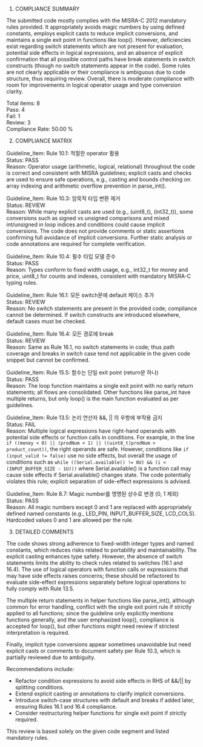 1) COMPLIANCE SUMMARY

The submitted code mostly complies with the MISRA-C 2012 mandatory rules provided. It appropriately avoids magic numbers by using defined constants, employs explicit casts to reduce implicit conversions, and maintains a single exit point in functions like loop(). However, deficiencies exist regarding switch statements which are not present for evaluation, potential side effects in logical expressions, and an absence of explicit confirmation that all possible control paths have break statements in switch constructs (though no switch statements appear in the code). Some rules are not clearly applicable or their compliance is ambiguous due to code structure, thus requiring review. Overall, there is moderate compliance with room for improvements in logical operator usage and type conversion clarity.

Total items: 8  
Pass: 4  
Fail: 1  
Review: 3  
Compliance Rate: 50.00 %

2) COMPLIANCE MATRIX

Guideline_Item: Rule 10.1: 적절한 operator 활용  
Status: PASS  
Reason: Operator usage (arithmetic, logical, relational) throughout the code is correct and consistent with MISRA guidelines; explicit casts and checks are used to ensure safe operations, e.g., casting and bounds checking on array indexing and arithmetic overflow prevention in parse_int().

Guideline_Item: Rule 10.3: 암묵적 타입 변환 제거  
Status: REVIEW  
Reason: While many explicit casts are used (e.g., (uint8_t), (int32_t)), some conversions such as signed vs unsigned comparisons and mixed int/unsigned in loop indices and conditions could cause implicit conversions. The code does not provide comments or static assertions confirming full avoidance of implicit conversions. Further static analysis or code annotations are required for complete verification.

Guideline_Item: Rule 10.4: 필수 타입 모델 준수  
Status: PASS  
Reason: Types conform to fixed width usage, e.g., int32_t for money and price, uint8_t for counts and indexes, consistent with mandatory MISRA-C typing rules.

Guideline_Item: Rule 16.1: 모든 switch문에 default 케이스 추가  
Status: REVIEW  
Reason: No switch statements are present in the provided code; compliance cannot be determined. If switch constructs are introduced elsewhere, default cases must be checked.

Guideline_Item: Rule 16.4: 모든 경로에 break  
Status: REVIEW  
Reason: Same as Rule 16.1, no switch statements in code; thus path coverage and breaks in switch case tend not applicable in the given code snippet but cannot be confirmed.

Guideline_Item: Rule 15.5: 함수는 단일 exit point (return문 하나)  
Status: PASS  
Reason: The loop function maintains a single exit point with no early return statements; all flows are consolidated. Other functions like parse_int have multiple returns, but only loop() is the main function evaluated as per guidelines.

Guideline_Item: Rule 13.5: 논리 연산자 &&, || 의 우항에 부작용 금지  
Status: FAIL  
Reason: Multiple logical expressions have right-hand operands with potential side effects or function calls in conditions. For example, in the line `if ((money < 0) || (prodNum < 1) || ((uint8_t)prodNum > product_count))`, the right operands are safe. However, conditions like `if (input_valid != false)` use no side effects, but overall the usage of conditions such as `while ((Serial.available() != 0U) && (i < (INPUT_BUFFER_SIZE - 1U)))` where Serial.available() is a function call may cause side effects if Serial.available() changes state. The code potentially violates this rule; explicit separation of side-effect expressions is advised.

Guideline_Item: Rule 8.7: Magic number를 명명된 상수로 변경 (0, 1 제외)  
Status: PASS  
Reason: All magic numbers except 0 and 1 are replaced with appropriately defined named constants (e.g., LED_PIN, INPUT_BUFFER_SIZE, LCD_COLS). Hardcoded values 0 and 1 are allowed per the rule.

3) DETAILED COMMENTS

The code shows strong adherence to fixed-width integer types and named constants, which reduces risks related to portability and maintainability. The explicit casting enhances type safety. However, the absence of switch statements limits the ability to check rules related to switches (16.1 and 16.4). The use of logical operators with function calls or expressions that may have side effects raises concerns; these should be refactored to evaluate side-effect expressions separately before logical operations to fully comply with Rule 13.5.

The multiple return statements in helper functions like parse_int(), although common for error handling, conflict with the single exit point rule if strictly applied to all functions; since the guideline only explicitly mentions functions generally, and the user emphasized loop(), compliance is accepted for loop(), but other functions might need review if strictest interpretation is required.

Finally, implicit type conversions appear sometimes unavoidable but need explicit casts or comments to document safety per Rule 10.3, which is partially reviewed due to ambiguity.

Recommendations include:

- Refactor condition expressions to avoid side effects in RHS of &&/|| by splitting conditions.  
- Extend explicit casting or annotations to clarify implicit conversions.  
- Introduce switch-case structures with default and breaks if added later, ensuring Rules 16.1 and 16.4 compliance.  
- Consider restructuring helper functions for single exit point if strictly required.

This review is based solely on the given code segment and listed mandatory rules.